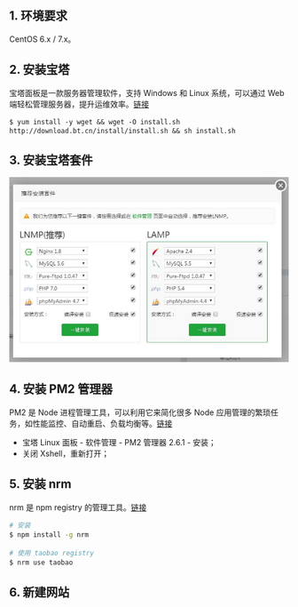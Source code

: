 ## 1. 环境要求

CentOS 6.x / 7.x。

## 2. 安装宝塔

宝塔面板是一款服务器管理软件，支持 Windows 和 Linux 系统，可以通过 Web 端轻松管理服务器，提升运维效率。[链接](https://www.bt.cn/)

```
$ yum install -y wget && wget -O install.sh http://download.bt.cn/install/install.sh && sh install.sh
```

## 3. 安装宝塔套件

<img src="images/1.jpg">

## 4. 安装 PM2 管理器

PM2 是 Node 进程管理工具，可以利用它来简化很多 Node 应用管理的繁琐任务，如性能监控、自动重启、负载均衡等。[链接](http://imweb.io/topic/57c8cbb27f226f687b365636)

- 宝塔 Linux 面板 - 软件管理 - PM2 管理器 2.6.1 - 安装；
- 关闭 Xshell，重新打开；

## 5. 安装 nrm

nrm 是 npm registry 的管理工具。[链接](https://cnodejs.org/topic/5326e78c434e04172c006826)

```bash
# 安装
$ npm install -g nrm

# 使用 taobao registry
$ nrm use taobao
```

## 6. 新建网站

